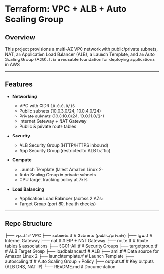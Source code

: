 # Terraform: VPC + ALB + Auto Scaling Group

## Overview
This project provisions a multi-AZ VPC network with public/private subnets, NAT, an Application Load Balancer (ALB), a Launch Template, and an Auto Scaling Group (ASG). It is a reusable foundation for deploying applications in AWS.

---

## Features
- **Networking**
  - VPC with CIDR `10.0.0.0/16`
  - Public subnets (10.0.3.0/24, 10.0.4.0/24)
  - Private subnets (10.0.10.0/24, 10.0.11.0/24)
  - Internet Gateway + NAT Gateway
  - Public & private route tables

- **Security**
  - ALB Security Group (HTTP/HTTPS inbound)
  - App Security Group (restricted to ALB traffic)

- **Compute**
  - Launch Template (latest Amazon Linux 2)
  - Auto Scaling Group in private subnets
  - CPU target tracking policy at 75%

- **Load Balancing**
  - Application Load Balancer (across 2 AZs)
  - Target Group (port 80, health checks)

---

## Repo Structure

├── vpc.tf # VPC
├── subnets.tf # Subnets (public/private)
├── igw.tf # Internet Gateway
├── nat.tf # EIP + NAT Gateway
├── route.tf # Route tables & associations
├── SG01-All.tf # Security Groups
├── targetgroup.tf # ALB Target Group
├── loadbalancer.tf # ALB
├── ami.tf # Data source for Amazon Linux 2
├── launchtemplate.tf # Launch Template
├── autoscaling.tf # Auto Scaling Group + Policy
├── outputs.tf # Key outputs (ALB DNS, NAT IP)
└── README.md # Documentation
